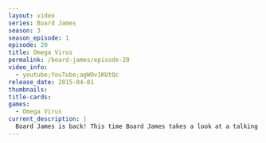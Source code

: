 ```yaml
---
layout: video
series: Board James
season: 3
season_episode: 1
episode: 20
title: Omega Virus
permalink: /board-james/episode-20
video_info:
  - youtube;YouTube;agWOv1KUtQc
release_date: 2015-04-01
thumbnails:
title-cards: 
games:
  - Omega Virus
current_description: |
  Board James is back! This time Board James takes a look at a talking electronic board game from 1992 called Omega Virus!
---
```


